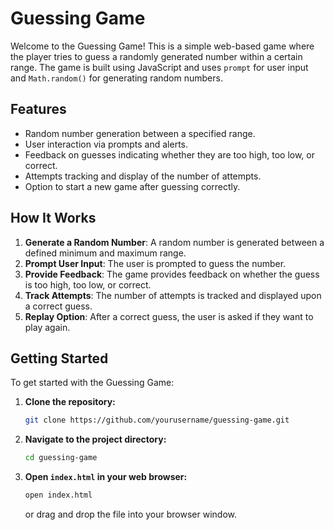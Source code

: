 # Guessing Game

Welcome to the Guessing Game! This is a simple web-based game where the player tries to guess a randomly generated number within a certain range. The game is built using JavaScript and uses `prompt` for user input and `Math.random()` for generating random numbers.

## Features

- Random number generation between a specified range.
- User interaction via prompts and alerts.
- Feedback on guesses indicating whether they are too high, too low, or correct.
- Attempts tracking and display of the number of attempts.
- Option to start a new game after guessing correctly.

## How It Works

1. **Generate a Random Number**: A random number is generated between a defined minimum and maximum range.
2. **Prompt User Input**: The user is prompted to guess the number.
3. **Provide Feedback**: The game provides feedback on whether the guess is too high, too low, or correct.
4. **Track Attempts**: The number of attempts is tracked and displayed upon a correct guess.
5. **Replay Option**: After a correct guess, the user is asked if they want to play again.

## Getting Started

To get started with the Guessing Game:

1. **Clone the repository:**

    ```bash
    git clone https://github.com/yourusername/guessing-game.git
    ```

2. **Navigate to the project directory:**

    ```bash
    cd guessing-game
    ```

3. **Open `index.html` in your web browser:**

    ```bash
    open index.html
    ```

    or drag and drop the file into your browser window.
